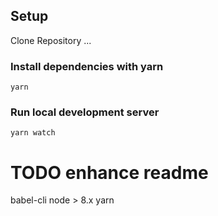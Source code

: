 ## Setup

Clone Repository ... 

### Install dependencies with yarn
`yarn`

### Run local development server
`yarn watch`

# TODO enhance readme

babel-cli
node > 8.x
yarn
